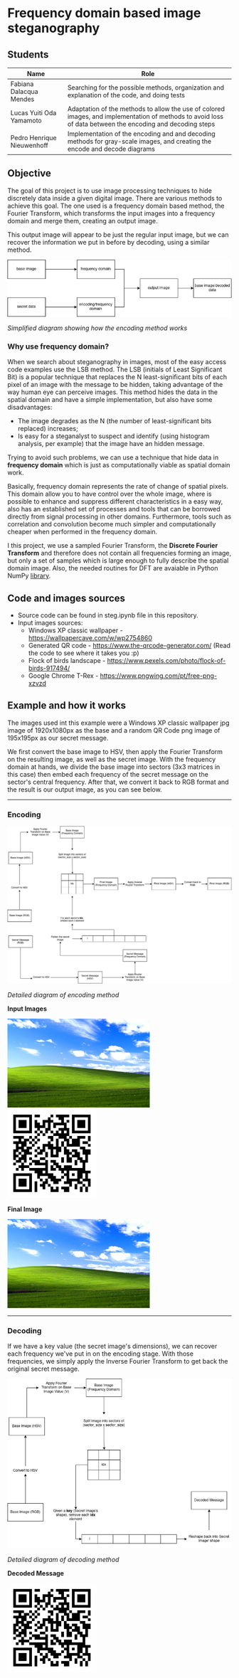 # Frequency domain based image steganography

## Students

| Name                      | Role              |
|---------------------------|-------------------|
| Fabiana Dalacqua Mendes   | Searching for the possible methods, organization and explanation of the code, and doing tests |
| Lucas Yuiti Oda Yamamoto  | Adaptation of the methods to allow the use of colored images, and implementation of methods to avoid loss of data between the encoding and decoding steps |
| Pedro Henrique Nieuwenhoff | Implementation of the encoding and and decoding methods for gray-scale images, and creating the encode and decode diagrams |

## Objective

The goal of this project is to use image processing techniques to hide discretely data inside a given digital image. There are various methods to achieve this goal. The one used is a frequency domain based method, the Fourier Transform, which transforms the input images into a frequency domain and merge them, creating an output image.

This output image will appear to be just the regular input image, but we can recover the information we put in before by decoding, using a similar method.

![Steganography Simplified Diagram](./diagrams/diagram_simplified.png)

*Simplified diagram showing how the encoding method works*

### Why use frequency domain?

When we search about steganography in images, most of the easy access code examples use the LSB method. The LSB (initials of Least Significant Bit) is a popular technique that replaces the N least-significant bits of each pixel of an image with the message to be hidden, taking advantage of the way human eye can perceive images. This method hides the data in the spatial domain and have a simple implementation, but also have some disadvantages:

- The image degrades as the N (the number of least-significant bits replaced) increases;
- Is easy for a steganalyst to suspect and identify (using histogram analysis, per example) that the image have an hidden message.

Trying to avoid such problems, we can use a technique that hide data in **frequency domain** which is just as computationally viable as spatial domain work.

Basically, frequency domain represents the rate of change of spatial pixels. This domain allow you to have control over the whole image, where is possible to enhance and suppress different characteristics in a easy way, also has an established set of processes and tools that can be borrowed directly from signal processing in other domains. Furthermore, tools such as correlation and convolution become much simpler and computationally cheaper when performed in the frequency domain.

I this project, we use a sampled Fourier Transform, the **Discrete Fourier Transform** and therefore does not contain all frequencies forming an image, but only a set of samples which is large enough to fully describe the spatial domain image. Also, the needed routines for DFT are avaiable in Python NumPy [library](https://numpy.org/doc/stable/reference/routines.fft.html).

## Code and images sources

- Source code can be found in steg.ipynb file in this repository.
- Input images sources:
  - Windows XP classic wallpaper - https://wallpapercave.com/w/wp2754860
  - Generated QR code - https://www.the-qrcode-generator.com/ (Read the code to see where it takes you :p)
  - Flock of birds landscape - https://www.pexels.com/photo/flock-of-birds-917494/
  - Google Chrome T-Rex - https://www.pngwing.com/pt/free-png-xzvzd

## Example and how it works

The images used int this example were a Windows XP classic wallpaper jpg image of 1920x1080px as the base and a random QR Code png image of 195x195px as our secret message.

We first convert the base image to HSV, then apply the Fourier Transform on the resulting image, as well as the secret image. With the frequency domain at hands, we divide the base image into sectors (3x3 matrices in this case) then embed each frequency of the secret message on the sector's central frequency. After that, we convert it back to RGB format and the result is our output image, as you can see below.

---

### Encoding

![Encoding Method Diagram](./diagrams/diagram_encoding.png)

*Detailed diagram of encoding method*

**Input Images**

<p float="left">
  <img src="https://github.com/npdr/steganography-fp/blob/main/images/input_windows.jpg" height="200">
  <img src="https://github.com/npdr/steganography-fp/blob/main/images/input_qrcode.png" height="200">
<p>

**Final Image**
  
<img src="https://github.com/npdr/steganography-fp/blob/main/images/output_windows_qrcode.png" height="200">

---

### Decoding

If we have a key value (the secret image's dimensions), we can recover each frequency we've put in on the encoding stage. With those frequencies, we simply apply the Inverse Fourier Transform to get back the original secret message.

![Decoding Method Diagram](./diagrams/diagram_decoding.png)

*Detailed diagram of decoding method*

**Decoded Message**

![Decoded Message Image](./images/output_qrcode.png)
